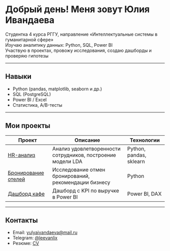 # Добрый день! Меня зовут Юлия Ивандаева

Студентка 4 курса РГГУ, направление «Интеллектуальные системы в гуманитарной сфере»  
Изучаю аналитику данных: Python, SQL, Power BI  
Участвую в проектах, провожу исследования, создаю дашборды и проверяю гипотезы

---

## Навыки

- Python (pandas, matplotlib, seaborn и др.)
- SQL (PostgreSQL)
- Power BI / Excel
- Статистика, A/B-тесты

---

## Мои проекты

| Проект | Описание | Технологии |
|--------|----------|------------|
| [HR-анализ](https://github.com/yulyaiv/hr-analysis) | Анализ удовлетворенности сотрудников, построение модели LDA | Python, pandas, sklearn |
| [Бронирование отелей](https://github.com/yulyaiv/hotel-booking-analysis) | Исследование отмен бронирований, рекомендации бизнесу | Python |
| [Дашборд кафе](https://github.com/...) | Дашборд с KPI по выручке в Power BI | Power BI, DAX |

---

## Контакты

- Email: yulyaivandaeva@mail.ru  
- Telegram: [@leevanlix](https://t.me/leevanlix)  
- Резюме: [CV](https://drive.google.com/file/d/1KtyBV55Oi3XZB6ATJxH2Z5RgLrLy4wGq/view?usp=sharing)

